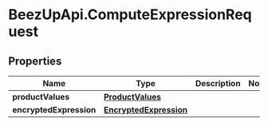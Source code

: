 # BeezUpApi.ComputeExpressionRequest

## Properties
Name | Type | Description | Notes
------------ | ------------- | ------------- | -------------
**productValues** | [**ProductValues**](ProductValues.md) |  | 
**encryptedExpression** | [**EncryptedExpression**](EncryptedExpression.md) |  | 


